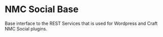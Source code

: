 # NMC Social Base

Base interface to the REST Services that is used for Wordpress and Craft NMC Social plugins.